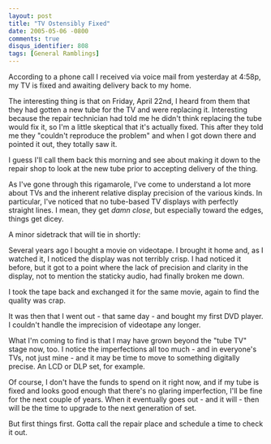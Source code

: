 ```yaml
---
layout: post
title: "TV Ostensibly Fixed"
date: 2005-05-06 -0800
comments: true
disqus_identifier: 808
tags: [General Ramblings]
---
```

According to a phone call I received via voice mail from yesterday at
4:58p, my TV is fixed and awaiting delivery back to my home.
 
 The interesting thing is that on Friday, April 22nd, I heard from them
that they had gotten a new tube for the TV and were replacing it.
Interesting because the repair technician had told me he didn't think
replacing the tube would fix it, so I'm a little skeptical that it's
actually fixed. This after they told me they "couldn't reproduce the
problem" and when I got down there and pointed it out, they totally saw
it.
 
 I guess I'll call them back this morning and see about making it down
to the repair shop to look at the new tube prior to accepting delivery
of the thing.
 
 As I've gone through this rigamarole, I've come to understand a lot
more about TVs and the inherent relative display precision of the
various kinds. In particular, I've noticed that no tube-based TV
displays with perfectly straight lines. I mean, they get *damn close*,
but especially toward the edges, things get dicey.
 
 A minor sidetrack that will tie in shortly:
 
 Several years ago I bought a movie on videotape. I brought it home and,
as I watched it, I noticed the display was not terribly crisp. I had
noticed it before, but it got to a point where the lack of precision and
clarity in the display, not to mention the staticky audio, had finally
broken me down.
 
 I took the tape back and exchanged it for the same movie, again to find
the quality was crap.
 
 It was then that I went out - that same day - and bought my first DVD
player. I couldn't handle the imprecision of videotape any longer.
 
 What I'm coming to find is that I may have grown beyond the "tube TV"
stage now, too. I notice the imperfections all too much - and in
everyone's TVs, not just mine - and it may be time to move to something
digitally precise. An LCD or DLP set, for example.
 
 Of course, I don't have the funds to spend on it right now, and if my
tube is fixed and looks good enough that there's no glaring
imperfection, I'll be fine for the next couple of years. When it
eventually goes out - and it will - then will be the time to upgrade to
the next generation of set.
 
 But first things first. Gotta call the repair place and schedule a time
to check it out.
